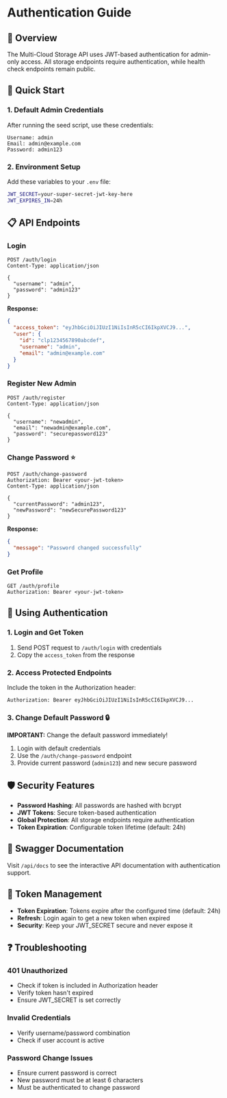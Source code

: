 # Authentication Guide

## 🔐 Overview

The Multi-Cloud Storage API uses JWT-based authentication for admin-only access. All storage endpoints require authentication, while health check endpoints remain public.

## 🚀 Quick Start

### 1. **Default Admin Credentials**
After running the seed script, use these credentials:
```
Username: admin
Email: admin@example.com
Password: admin123
```

### 2. **Environment Setup**
Add these variables to your `.env` file:
```bash
JWT_SECRET=your-super-secret-jwt-key-here
JWT_EXPIRES_IN=24h
```

## 📋 API Endpoints

### **Login**
```http
POST /auth/login
Content-Type: application/json

{
  "username": "admin",
  "password": "admin123"
}
```

**Response:**
```json
{
  "access_token": "eyJhbGciOiJIUzI1NiIsInR5cCI6IkpXVCJ9...",
  "user": {
    "id": "clp1234567890abcdef",
    "username": "admin",
    "email": "admin@example.com"
  }
}
```

### **Register New Admin**
```http
POST /auth/register
Content-Type: application/json

{
  "username": "newadmin",
  "email": "newadmin@example.com",
  "password": "securepassword123"
}
```

### **Change Password** ⭐
```http
POST /auth/change-password
Authorization: Bearer <your-jwt-token>
Content-Type: application/json

{
  "currentPassword": "admin123",
  "newPassword": "newSecurePassword123"
}
```

**Response:**
```json
{
  "message": "Password changed successfully"
}
```

### **Get Profile**
```http
GET /auth/profile
Authorization: Bearer <your-jwt-token>
```

## 🔧 Using Authentication

### **1. Login and Get Token**
1. Send POST request to `/auth/login` with credentials
2. Copy the `access_token` from the response

### **2. Access Protected Endpoints**
Include the token in the Authorization header:
```http
Authorization: Bearer eyJhbGciOiJIUzI1NiIsInR5cCI6IkpXVCJ9...
```

### **3. Change Default Password** 🔒
**IMPORTANT:** Change the default password immediately!

1. Login with default credentials
2. Use the `/auth/change-password` endpoint
3. Provide current password (`admin123`) and new secure password

## 🛡️ Security Features

- **Password Hashing**: All passwords are hashed with bcrypt
- **JWT Tokens**: Secure token-based authentication
- **Global Protection**: All storage endpoints require authentication
- **Token Expiration**: Configurable token lifetime (default: 24h)

## 📖 Swagger Documentation

Visit `/api/docs` to see the interactive API documentation with authentication support.

## 🔄 Token Management

- **Token Expiration**: Tokens expire after the configured time (default: 24h)
- **Refresh**: Login again to get a new token when expired
- **Security**: Keep your JWT_SECRET secure and never expose it

## ❓ Troubleshooting

### **401 Unauthorized**
- Check if token is included in Authorization header
- Verify token hasn't expired
- Ensure JWT_SECRET is set correctly

### **Invalid Credentials**
- Verify username/password combination
- Check if user account is active

### **Password Change Issues**
- Ensure current password is correct
- New password must be at least 6 characters
- Must be authenticated to change password
